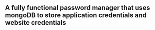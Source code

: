 ## A fully functional password manager that uses mongoDB to store application credentials and website credentials